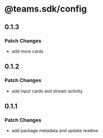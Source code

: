 # @teams.sdk/config

## 0.1.3

### Patch Changes

-   add more cards

## 0.1.2

### Patch Changes

-   add input cards and stream activity

## 0.1.1

### Patch Changes

-   add package metadata and update readme
